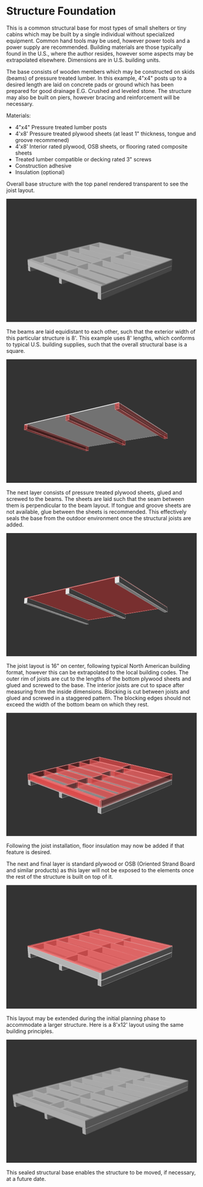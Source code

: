 # Structure Foundation
This is a common structural base for most types of small shelters or tiny cabins which may be built by a single individual without specialized equipment. Common hand tools may be used, however power tools and a power supply are recommended. Building materials are those typically found in the U.S., where the author resides, however some aspects may be extrapolated elsewhere. Dimensions are in U.S. building units.

The base consists of wooden members which may be constructed on skids (beams) of pressure treated lumber. In this example, 4"x4" posts up to a desired length are laid on concrete pads or ground which has been prepared for good drainage E.G. Crushed and leveled stone. The structure may also be built on piers, however bracing and reinforcement will be necessary.

Materials:
* 4"x4" Pressure treated lumber posts
* 4'x8' Pressure treated plywood sheets (at least 1" thickness, tongue and groove recommened)
* 4'x8' Interior rated plywood, OSB sheets, or flooring rated composite sheets
* Treated lumber compatible or decking rated 3" screws
* Construction adhesive
* Insulation (optional)

Overall base structure with the top panel rendered transparent to see the joist layout.

![small foundation](https://raw.githubusercontent.com/cypnk/Cabin-Life/master/Structure%20Foundation/foundation1.png)

The beams are laid equidistant to each other, such that the exterior width of this particular structure is 8'. This example uses 8' lengths, which conforms to typical U.S. building supplies, such that the overall structural base is a square.

![skid layout](https://raw.githubusercontent.com/cypnk/Cabin-Life/master/Structure%20Foundation/foundation2.png)

The next layer consists of pressure treated plywood sheets, glued and screwed to the beams. The sheets are laid such that the seam between them is perpendicular to the beam layout. If tongue and groove sheets are not available, glue between the sheets is recommended. This effectively seals the base from the outdoor environment once the structural joists are added.

![lowest plywood layer](https://raw.githubusercontent.com/cypnk/Cabin-Life/master/Structure%20Foundation/foundation3.png)

The joist layout is 16" on center, following typical North American building format, however this can be extrapolated to the local building codes. The outer rim of joists are cut to the lengths of the bottom plywood sheets and glued and screwed to the base. The interior joists are cut to space after measuring from the inside dimensions. Blocking is cut between joists and glued and screwed in a staggered pattern. The blocking edges should not exceed the width of the bottom beam on which they rest.

![joist layout](https://raw.githubusercontent.com/cypnk/Cabin-Life/master/Structure%20Foundation/foundation4.png)

Following the joist installation, floor insulation may now be added if that feature is desired.

The next and final layer is standard plywood or OSB (Oriented Strand Board and similar products) as this layer will not be exposed to the elements once the rest of the structure is built on top of it.

![final layer](https://raw.githubusercontent.com/cypnk/Cabin-Life/master/Structure%20Foundation/foundation5.png)

This layout may be extended during the initial planning phase to accommodate a larger structure. Here is a 8'x12' layout using the same building principles.

![longer base](https://raw.githubusercontent.com/cypnk/Cabin-Life/master/Structure%20Foundation/foundation6.png)

This sealed structural base enables the structure to be moved, if necessary, at a future date.
